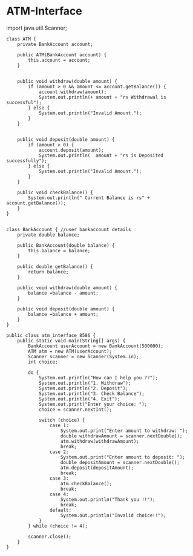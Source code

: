 # ATM-Interface
import java.util.Scanner;

    class ATM {
        private BankAccount account;

        public ATM(BankAccount account) {
            this.account = account;
        }

        
        public void withdraw(double amount) {
            if (amount > 0 && amount <= account.getBalance()) {
                account.withdraw(amount);
                System.out.println(+ amount + "rs Withdrawal is successful");
            } else {
                System.out.println("Invalid Amount.");
            }
        }

        
        public void deposit(double amount) {
            if (amount > 0) {
                account.deposit(amount);
                System.out.println(  amount + "rs is Deposited  successfully");
            } else {
                System.out.println("Invalid Amount.");
            }
        }

        public void checkBalance() {
            System.out.println(" Current Balance is rs" + account.getBalance());
        }
    }

    
    class BankAccount { //user bankaccount details
        private double balance;

        public BankAccount(double balance) {
            this.balance = balance;
        }

        public double getBalance() {
            return balance;
        }

        public void withdraw(double amount) {
            balance =balance - amount;
        }

        public void deposit(double amount) {
            balance =balance + amount;
        }
    }

    public class atm_interface_8586 {
        public static void main(String[] args) {
            BankAccount userAccount = new BankAccount(500000); 
            ATM atm = new ATM(userAccount);
            Scanner scanner = new Scanner(System.in);
            int choice;

            do {
                System.out.println("How can I help you ??");
                System.out.println("1. Withdraw");
                System.out.println("2. Deposit");
                System.out.println("3. Check Balance");
                System.out.println("4. Exit");
                System.out.print("Enter your choice: ");
                choice = scanner.nextInt();

                switch (choice) {
                    case 1:
                        System.out.print("Enter amount to withdraw: ");
                        double withdrawAmount = scanner.nextDouble();
                        atm.withdraw(withdrawAmount);
                        break;
                    case 2:
                        System.out.print("Enter amount to deposit: ");
                        double depositAmount = scanner.nextDouble();
                        atm.deposit(depositAmount);
                        break;
                    case 3:
                        atm.checkBalance();
                        break;
                    case 4:
                        System.out.println("Thank you !!");
                        break;
                    default:
                        System.out.println("Invalid choice!!");
                }
            } while (choice != 4);

            scanner.close();
        }
    }


